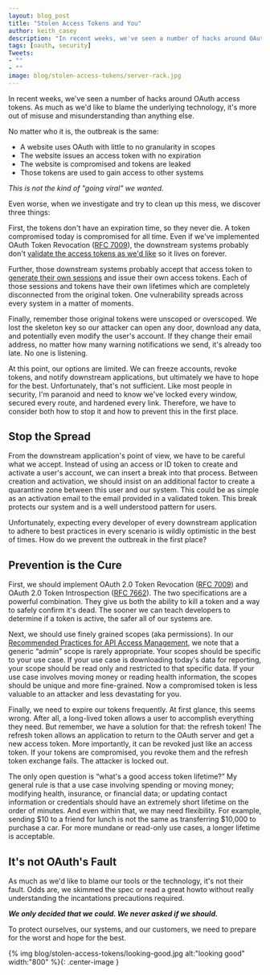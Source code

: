 ```yaml
---
layout: blog_post
title: "Stolen Access Tokens and You"
author: keith_casey
description: "In recent weeks, we've seen a number of hacks around OAuth access tokens. As much as we'd like to blame the underlying technology, it's more out of misuse and misunderstanding than anything else."
tags: [oauth, security]
Tweets:
- ""
- ""
image: blog/stolen-access-tokens/server-rack.jpg
---
```


In recent weeks, we've seen a number of hacks around OAuth access tokens. As much as we'd like to blame the underlying technology, it's more out of misuse and misunderstanding than anything else.

No matter who it is, the outbreak is the same:

* A website uses OAuth with little to no granularity in scopes
* The website issues an access token with no expiration
* The website is compromised and tokens are leaked
* Those tokens are used to gain access to other systems

*This is not the kind of "going viral" we wanted.*

Even worse, when we investigate and try to clean up this mess, we discover three things:

First, the tokens don't have an expiration time, so they never die. A token compromised today is compromised for all time. Even if we've implemented OAuth Token Revocation ([RFC 7009](https://tools.ietf.org/html/rfc7009)), the downstream systems probably don't [validate the access tokens as we'd like](https://developer.okta.com/authentication-guide/tokens/validating-access-tokens) so it lives on forever.

Further, those downstream systems probably accept that access token to [generate their own sessions](https://www.wired.com/story/facebook-hack-single-sign-on-data-exposed/) and issue their own access tokens. Each of those sessions and tokens have their own lifetimes which are completely disconnected from the original token. One vulnerability spreads across every system in a matter of moments.

Finally, remember those original tokens were unscoped or overscoped. We lost the skeleton key so our attacker can open any door, download any data, and potentially even modify the user's account. If they change their email address, no matter how many warning notifications we send, it's already too late. No one is listening.

At this point, our options are limited. We can freeze accounts, revoke tokens, and notify downstream applications, but ultimately we have to hope for the best. Unfortunately, that's not sufficient. Like most people in security, I'm paranoid and need to know we've locked every window, secured every route, and hardened every link. Therefore, we have to consider both how to stop it and how to prevent this in the first place.

## Stop the Spread

From the downstream application's point of view, we have to be careful what we accept. Instead of using an access or ID token to create and activate a user's account, we can insert a break into that process. Between creation and activation, we should insist on an additional factor to create a quarantine zone between this user and our system. This could be as simple as an activation email to the email provided in a validated token. This break protects our system and is a well understood pattern for users.

Unfortunately, expecting every developer of every downstream application to adhere to best practices in every scenario is wildly optimistic in the best of times. How do we prevent the outbreak in the first place?

## Prevention is the Cure

First, we should implement OAuth 2.0 Token Revocation ([RFC 7009](https://tools.ietf.org/html/rfc7009)) and OAuth 2.0 Token Introspection ([RFC 7662](https://tools.ietf.org/html/rfc7662)). The two specifications are a powerful combination. They give us both the ability to kill a token and a way to safely confirm it's dead. The sooner we can teach developers to determine if a token is active, the safer all of our systems are.

Next, we should use finely grained scopes (aka permissions). In our [Recommended Practices for API Access Management](https://developer.okta.com/use_cases/api_access_management/#authorization-server), we note that a generic “admin” scope is rarely appropriate. Your scopes should be specific to your use case. If your use case is downloading today's data for reporting, your scope should be read only and restricted to that specific data. If your use case involves moving money or reading health information, the scopes should be unique and more fine-grained. Now a compromised token is less valuable to an attacker and less devastating for you.

Finally, we need to expire our tokens frequently. At first glance, this seems wrong. After all, a long-lived token allows a user to accomplish everything they need. But remember, we have a solution for that: the refresh token! The refresh token allows an application to return to the OAuth server and get a new access token. More importantly, it can be revoked just like an access token. If your tokens are compromised, you revoke them and the refresh token exchange fails. The attacker is locked out.

The only open question is “what's a good access token lifetime?” My general rule is that a use case involving spending or moving money; modifying health, insurance, or financial data; or updating contact information or credentials should have an extremely short lifetime on the order of minutes. And even within that, we may need flexibility. For example, sending $10 to a friend for lunch is not the same as transferring $10,000 to purchase a car. For more mundane or read-only use cases, a longer lifetime is acceptable.

## It's not OAuth's Fault

As much as we'd like to blame our tools or the technology, it's not their fault. Odds are, we skimmed the spec or read a great howto without really understanding the incantations precautions required.

***We only decided that we could. We never asked if we should.***

To protect ourselves, our systems, and our customers, we need to prepare for the worst and hope for the best.

{% img blog/stolen-access-tokens/looking-good.jpg alt:"looking good" width:"800" %}{: .center-image }

